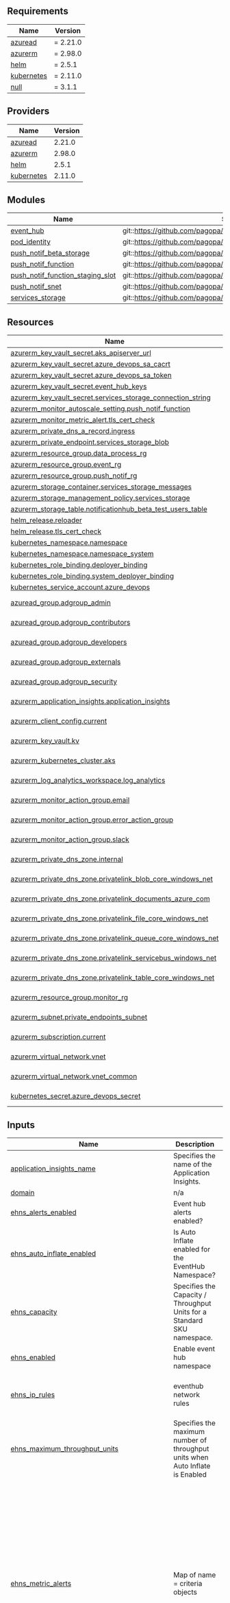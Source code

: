 <!-- markdownlint-disable -->
<!-- BEGINNING OF PRE-COMMIT-TERRAFORM DOCS HOOK -->
## Requirements

| Name | Version |
|------|---------|
| <a name="requirement_azuread"></a> [azuread](#requirement\_azuread) | = 2.21.0 |
| <a name="requirement_azurerm"></a> [azurerm](#requirement\_azurerm) | = 2.98.0 |
| <a name="requirement_helm"></a> [helm](#requirement\_helm) | = 2.5.1 |
| <a name="requirement_kubernetes"></a> [kubernetes](#requirement\_kubernetes) | = 2.11.0 |
| <a name="requirement_null"></a> [null](#requirement\_null) | = 3.1.1 |

## Providers

| Name | Version |
|------|---------|
| <a name="provider_azuread"></a> [azuread](#provider\_azuread) | 2.21.0 |
| <a name="provider_azurerm"></a> [azurerm](#provider\_azurerm) | 2.98.0 |
| <a name="provider_helm"></a> [helm](#provider\_helm) | 2.5.1 |
| <a name="provider_kubernetes"></a> [kubernetes](#provider\_kubernetes) | 2.11.0 |

## Modules

| Name | Source | Version |
|------|--------|---------|
| <a name="module_event_hub"></a> [event\_hub](#module\_event\_hub) | git::https://github.com/pagopa/azurerm.git//eventhub | v2.18.3 |
| <a name="module_pod_identity"></a> [pod\_identity](#module\_pod\_identity) | git::https://github.com/pagopa/azurerm.git//kubernetes_pod_identity | v2.13.1 |
| <a name="module_push_notif_beta_storage"></a> [push\_notif\_beta\_storage](#module\_push\_notif\_beta\_storage) | git::https://github.com/pagopa/azurerm.git//storage_account | v3.8.2 |
| <a name="module_push_notif_function"></a> [push\_notif\_function](#module\_push\_notif\_function) | git::https://github.com/pagopa/azurerm.git//function_app | v3.8.1 |
| <a name="module_push_notif_function_staging_slot"></a> [push\_notif\_function\_staging\_slot](#module\_push\_notif\_function\_staging\_slot) | git::https://github.com/pagopa/azurerm.git//function_app_slot | v3.8.1 |
| <a name="module_push_notif_snet"></a> [push\_notif\_snet](#module\_push\_notif\_snet) | git::https://github.com/pagopa/azurerm.git//subnet | v1.0.51 |
| <a name="module_services_storage"></a> [services\_storage](#module\_services\_storage) | git::https://github.com/pagopa/azurerm.git//storage_account | v2.7.0 |

## Resources

| Name | Type |
|------|------|
| [azurerm_key_vault_secret.aks_apiserver_url](https://registry.terraform.io/providers/hashicorp/azurerm/2.98.0/docs/resources/key_vault_secret) | resource |
| [azurerm_key_vault_secret.azure_devops_sa_cacrt](https://registry.terraform.io/providers/hashicorp/azurerm/2.98.0/docs/resources/key_vault_secret) | resource |
| [azurerm_key_vault_secret.azure_devops_sa_token](https://registry.terraform.io/providers/hashicorp/azurerm/2.98.0/docs/resources/key_vault_secret) | resource |
| [azurerm_key_vault_secret.event_hub_keys](https://registry.terraform.io/providers/hashicorp/azurerm/2.98.0/docs/resources/key_vault_secret) | resource |
| [azurerm_key_vault_secret.services_storage_connection_string](https://registry.terraform.io/providers/hashicorp/azurerm/2.98.0/docs/resources/key_vault_secret) | resource |
| [azurerm_monitor_autoscale_setting.push_notif_function](https://registry.terraform.io/providers/hashicorp/azurerm/2.98.0/docs/resources/monitor_autoscale_setting) | resource |
| [azurerm_monitor_metric_alert.tls_cert_check](https://registry.terraform.io/providers/hashicorp/azurerm/2.98.0/docs/resources/monitor_metric_alert) | resource |
| [azurerm_private_dns_a_record.ingress](https://registry.terraform.io/providers/hashicorp/azurerm/2.98.0/docs/resources/private_dns_a_record) | resource |
| [azurerm_private_endpoint.services_storage_blob](https://registry.terraform.io/providers/hashicorp/azurerm/2.98.0/docs/resources/private_endpoint) | resource |
| [azurerm_resource_group.data_process_rg](https://registry.terraform.io/providers/hashicorp/azurerm/2.98.0/docs/resources/resource_group) | resource |
| [azurerm_resource_group.event_rg](https://registry.terraform.io/providers/hashicorp/azurerm/2.98.0/docs/resources/resource_group) | resource |
| [azurerm_resource_group.push_notif_rg](https://registry.terraform.io/providers/hashicorp/azurerm/2.98.0/docs/resources/resource_group) | resource |
| [azurerm_storage_container.services_storage_messages](https://registry.terraform.io/providers/hashicorp/azurerm/2.98.0/docs/resources/storage_container) | resource |
| [azurerm_storage_management_policy.services_storage](https://registry.terraform.io/providers/hashicorp/azurerm/2.98.0/docs/resources/storage_management_policy) | resource |
| [azurerm_storage_table.notificationhub_beta_test_users_table](https://registry.terraform.io/providers/hashicorp/azurerm/2.98.0/docs/resources/storage_table) | resource |
| [helm_release.reloader](https://registry.terraform.io/providers/hashicorp/helm/2.5.1/docs/resources/release) | resource |
| [helm_release.tls_cert_check](https://registry.terraform.io/providers/hashicorp/helm/2.5.1/docs/resources/release) | resource |
| [kubernetes_namespace.namespace](https://registry.terraform.io/providers/hashicorp/kubernetes/2.11.0/docs/resources/namespace) | resource |
| [kubernetes_namespace.namespace_system](https://registry.terraform.io/providers/hashicorp/kubernetes/2.11.0/docs/resources/namespace) | resource |
| [kubernetes_role_binding.deployer_binding](https://registry.terraform.io/providers/hashicorp/kubernetes/2.11.0/docs/resources/role_binding) | resource |
| [kubernetes_role_binding.system_deployer_binding](https://registry.terraform.io/providers/hashicorp/kubernetes/2.11.0/docs/resources/role_binding) | resource |
| [kubernetes_service_account.azure_devops](https://registry.terraform.io/providers/hashicorp/kubernetes/2.11.0/docs/resources/service_account) | resource |
| [azuread_group.adgroup_admin](https://registry.terraform.io/providers/hashicorp/azuread/2.21.0/docs/data-sources/group) | data source |
| [azuread_group.adgroup_contributors](https://registry.terraform.io/providers/hashicorp/azuread/2.21.0/docs/data-sources/group) | data source |
| [azuread_group.adgroup_developers](https://registry.terraform.io/providers/hashicorp/azuread/2.21.0/docs/data-sources/group) | data source |
| [azuread_group.adgroup_externals](https://registry.terraform.io/providers/hashicorp/azuread/2.21.0/docs/data-sources/group) | data source |
| [azuread_group.adgroup_security](https://registry.terraform.io/providers/hashicorp/azuread/2.21.0/docs/data-sources/group) | data source |
| [azurerm_application_insights.application_insights](https://registry.terraform.io/providers/hashicorp/azurerm/2.98.0/docs/data-sources/application_insights) | data source |
| [azurerm_client_config.current](https://registry.terraform.io/providers/hashicorp/azurerm/2.98.0/docs/data-sources/client_config) | data source |
| [azurerm_key_vault.kv](https://registry.terraform.io/providers/hashicorp/azurerm/2.98.0/docs/data-sources/key_vault) | data source |
| [azurerm_kubernetes_cluster.aks](https://registry.terraform.io/providers/hashicorp/azurerm/2.98.0/docs/data-sources/kubernetes_cluster) | data source |
| [azurerm_log_analytics_workspace.log_analytics](https://registry.terraform.io/providers/hashicorp/azurerm/2.98.0/docs/data-sources/log_analytics_workspace) | data source |
| [azurerm_monitor_action_group.email](https://registry.terraform.io/providers/hashicorp/azurerm/2.98.0/docs/data-sources/monitor_action_group) | data source |
| [azurerm_monitor_action_group.error_action_group](https://registry.terraform.io/providers/hashicorp/azurerm/2.98.0/docs/data-sources/monitor_action_group) | data source |
| [azurerm_monitor_action_group.slack](https://registry.terraform.io/providers/hashicorp/azurerm/2.98.0/docs/data-sources/monitor_action_group) | data source |
| [azurerm_private_dns_zone.internal](https://registry.terraform.io/providers/hashicorp/azurerm/2.98.0/docs/data-sources/private_dns_zone) | data source |
| [azurerm_private_dns_zone.privatelink_blob_core_windows_net](https://registry.terraform.io/providers/hashicorp/azurerm/2.98.0/docs/data-sources/private_dns_zone) | data source |
| [azurerm_private_dns_zone.privatelink_documents_azure_com](https://registry.terraform.io/providers/hashicorp/azurerm/2.98.0/docs/data-sources/private_dns_zone) | data source |
| [azurerm_private_dns_zone.privatelink_file_core_windows_net](https://registry.terraform.io/providers/hashicorp/azurerm/2.98.0/docs/data-sources/private_dns_zone) | data source |
| [azurerm_private_dns_zone.privatelink_queue_core_windows_net](https://registry.terraform.io/providers/hashicorp/azurerm/2.98.0/docs/data-sources/private_dns_zone) | data source |
| [azurerm_private_dns_zone.privatelink_servicebus_windows_net](https://registry.terraform.io/providers/hashicorp/azurerm/2.98.0/docs/data-sources/private_dns_zone) | data source |
| [azurerm_private_dns_zone.privatelink_table_core_windows_net](https://registry.terraform.io/providers/hashicorp/azurerm/2.98.0/docs/data-sources/private_dns_zone) | data source |
| [azurerm_resource_group.monitor_rg](https://registry.terraform.io/providers/hashicorp/azurerm/2.98.0/docs/data-sources/resource_group) | data source |
| [azurerm_subnet.private_endpoints_subnet](https://registry.terraform.io/providers/hashicorp/azurerm/2.98.0/docs/data-sources/subnet) | data source |
| [azurerm_subscription.current](https://registry.terraform.io/providers/hashicorp/azurerm/2.98.0/docs/data-sources/subscription) | data source |
| [azurerm_virtual_network.vnet](https://registry.terraform.io/providers/hashicorp/azurerm/2.98.0/docs/data-sources/virtual_network) | data source |
| [azurerm_virtual_network.vnet_common](https://registry.terraform.io/providers/hashicorp/azurerm/2.98.0/docs/data-sources/virtual_network) | data source |
| [kubernetes_secret.azure_devops_secret](https://registry.terraform.io/providers/hashicorp/kubernetes/2.11.0/docs/data-sources/secret) | data source |

## Inputs

| Name | Description | Type | Default | Required |
|------|-------------|------|---------|:--------:|
| <a name="input_application_insights_name"></a> [application\_insights\_name](#input\_application\_insights\_name) | Specifies the name of the Application Insights. | `string` | n/a | yes |
| <a name="input_domain"></a> [domain](#input\_domain) | n/a | `string` | n/a | yes |
| <a name="input_ehns_alerts_enabled"></a> [ehns\_alerts\_enabled](#input\_ehns\_alerts\_enabled) | Event hub alerts enabled? | `bool` | `true` | no |
| <a name="input_ehns_auto_inflate_enabled"></a> [ehns\_auto\_inflate\_enabled](#input\_ehns\_auto\_inflate\_enabled) | Is Auto Inflate enabled for the EventHub Namespace? | `bool` | `false` | no |
| <a name="input_ehns_capacity"></a> [ehns\_capacity](#input\_ehns\_capacity) | Specifies the Capacity / Throughput Units for a Standard SKU namespace. | `number` | `null` | no |
| <a name="input_ehns_enabled"></a> [ehns\_enabled](#input\_ehns\_enabled) | Enable event hub namespace | `bool` | `false` | no |
| <a name="input_ehns_ip_rules"></a> [ehns\_ip\_rules](#input\_ehns\_ip\_rules) | eventhub network rules | <pre>list(object({<br>    ip_mask = string<br>    action  = string<br>  }))</pre> | `[]` | no |
| <a name="input_ehns_maximum_throughput_units"></a> [ehns\_maximum\_throughput\_units](#input\_ehns\_maximum\_throughput\_units) | Specifies the maximum number of throughput units when Auto Inflate is Enabled | `number` | `null` | no |
| <a name="input_ehns_metric_alerts"></a> [ehns\_metric\_alerts](#input\_ehns\_metric\_alerts) | Map of name = criteria objects | <pre>map(object({<br>    # criteria.*.aggregation to be one of [Average Count Minimum Maximum Total]<br>    aggregation = string<br>    metric_name = string<br>    description = string<br>    # criteria.0.operator to be one of [Equals NotEquals GreaterThan GreaterThanOrEqual LessThan LessThanOrEqual]<br>    operator  = string<br>    threshold = number<br>    # Possible values are PT1M, PT5M, PT15M, PT30M and PT1H<br>    frequency = string<br>    # Possible values are PT1M, PT5M, PT15M, PT30M, PT1H, PT6H, PT12H and P1D.<br>    window_size = string<br><br>    dimension = list(object(<br>      {<br>        name     = string<br>        operator = string<br>        values   = list(string)<br>      }<br>    ))<br>  }))</pre> | `{}` | no |
| <a name="input_ehns_sku_name"></a> [ehns\_sku\_name](#input\_ehns\_sku\_name) | Defines which tier to use. | `string` | `"Basic"` | no |
| <a name="input_ehns_virtual_network_rules"></a> [ehns\_virtual\_network\_rules](#input\_ehns\_virtual\_network\_rules) | eventhub virtual network rules | <pre>list(object({<br>    ip_mask = string<br>    action  = string<br>  }))</pre> | `[]` | no |
| <a name="input_ehns_zone_redundant"></a> [ehns\_zone\_redundant](#input\_ehns\_zone\_redundant) | Specifies if the EventHub Namespace should be Zone Redundant (created across Availability Zones). | `bool` | `false` | no |
| <a name="input_env"></a> [env](#input\_env) | n/a | `string` | n/a | yes |
| <a name="input_env_short"></a> [env\_short](#input\_env\_short) | n/a | `string` | n/a | yes |
| <a name="input_eventhubs"></a> [eventhubs](#input\_eventhubs) | A list of event hubs to add to namespace. | <pre>list(object({<br>    name              = string<br>    partitions        = number<br>    message_retention = number<br>    consumers         = list(string)<br>    keys = list(object({<br>      name   = string<br>      listen = bool<br>      send   = bool<br>      manage = bool<br>    }))<br>  }))</pre> | `[]` | no |
| <a name="input_ingress_load_balancer_ip"></a> [ingress\_load\_balancer\_ip](#input\_ingress\_load\_balancer\_ip) | n/a | `string` | n/a | yes |
| <a name="input_instance"></a> [instance](#input\_instance) | One of beta, prod01, prod02 | `string` | n/a | yes |
| <a name="input_k8s_kube_config_path_prefix"></a> [k8s\_kube\_config\_path\_prefix](#input\_k8s\_kube\_config\_path\_prefix) | n/a | `string` | `"~/.kube"` | no |
| <a name="input_location"></a> [location](#input\_location) | One of westeurope, northeurope | `string` | n/a | yes |
| <a name="input_location_short"></a> [location\_short](#input\_location\_short) | One of wue, neu | `string` | n/a | yes |
| <a name="input_location_string"></a> [location\_string](#input\_location\_string) | One of West Europe, North Europe | `string` | n/a | yes |
| <a name="input_log_analytics_workspace_name"></a> [log\_analytics\_workspace\_name](#input\_log\_analytics\_workspace\_name) | Specifies the name of the Log Analytics Workspace. | `string` | n/a | yes |
| <a name="input_log_analytics_workspace_resource_group_name"></a> [log\_analytics\_workspace\_resource\_group\_name](#input\_log\_analytics\_workspace\_resource\_group\_name) | The name of the resource group in which the Log Analytics workspace is located in. | `string` | n/a | yes |
| <a name="input_monitor_resource_group_name"></a> [monitor\_resource\_group\_name](#input\_monitor\_resource\_group\_name) | Monitor resource group name | `string` | n/a | yes |
| <a name="input_prefix"></a> [prefix](#input\_prefix) | n/a | `string` | n/a | yes |
| <a name="input_push_notif_count"></a> [push\_notif\_count](#input\_push\_notif\_count) | n/a | `number` | `2` | no |
| <a name="input_push_notif_enabled"></a> [push\_notif\_enabled](#input\_push\_notif\_enabled) | Push Notif function enabled? | `bool` | `false` | no |
| <a name="input_push_notif_function_always_on"></a> [push\_notif\_function\_always\_on](#input\_push\_notif\_function\_always\_on) | n/a | `bool` | `false` | no |
| <a name="input_push_notif_function_autoscale_default"></a> [push\_notif\_function\_autoscale\_default](#input\_push\_notif\_function\_autoscale\_default) | The number of instances that are available for scaling if metrics are not available for evaluation. | `number` | `1` | no |
| <a name="input_push_notif_function_autoscale_maximum"></a> [push\_notif\_function\_autoscale\_maximum](#input\_push\_notif\_function\_autoscale\_maximum) | The maximum number of instances for this resource. | `number` | `3` | no |
| <a name="input_push_notif_function_autoscale_minimum"></a> [push\_notif\_function\_autoscale\_minimum](#input\_push\_notif\_function\_autoscale\_minimum) | The minimum number of instances for this resource. | `number` | `1` | no |
| <a name="input_push_notif_function_kind"></a> [push\_notif\_function\_kind](#input\_push\_notif\_function\_kind) | App service plan kind | `string` | `null` | no |
| <a name="input_push_notif_function_sku_size"></a> [push\_notif\_function\_sku\_size](#input\_push\_notif\_function\_sku\_size) | App service plan sku size | `string` | `null` | no |
| <a name="input_push_notif_function_sku_tier"></a> [push\_notif\_function\_sku\_tier](#input\_push\_notif\_function\_sku\_tier) | App service plan sku tier | `string` | `null` | no |
| <a name="input_reloader_helm"></a> [reloader\_helm](#input\_reloader\_helm) | reloader helm chart configuration | <pre>object({<br>    chart_version = string,<br>    image_name    = string,<br>    image_tag     = string<br>  })</pre> | n/a | yes |
| <a name="input_tags"></a> [tags](#input\_tags) | n/a | `map(any)` | <pre>{<br>  "CreatedBy": "Terraform"<br>}</pre> | no |
| <a name="input_tls_cert_check_helm"></a> [tls\_cert\_check\_helm](#input\_tls\_cert\_check\_helm) | tls cert helm chart configuration | <pre>object({<br>    chart_version = string,<br>    image_name    = string,<br>    image_tag     = string<br>  })</pre> | n/a | yes |

## Outputs

No outputs.
<!-- END OF PRE-COMMIT-TERRAFORM DOCS HOOK -->
